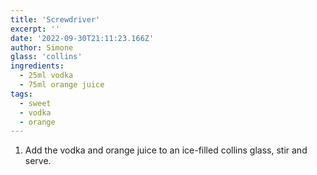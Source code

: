 ```yaml
---
title: 'Screwdriver'
excerpt: ''
date: '2022-09-30T21:11:23.166Z'
author: Simone
glass: 'collins'
ingredients:
  - 25ml vodka
  - 75ml orange juice
tags:
  - sweet
  - vodka
  - orange
---
```


1. Add the vodka and orange juice to an ice-filled collins glass, stir and serve.

